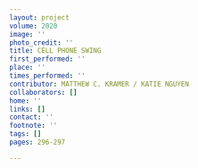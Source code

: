 ```yaml
---
layout: project
volume: 2020
image: ''
photo_credit: ''
title: CELL PHONE SWING
first_performed: ''
place: ''
times_performed: ''
contributor: MATTHEW C. KRAMER / KATIE NGUYEN
collaborators: []
home: ''
links: []
contact: ''
footnote: ''
tags: []
pages: 296-297

---
```




